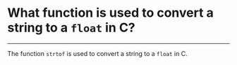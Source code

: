 # What function is used to convert a string to a `float` in C?

---

The function `strtof` is used to convert a string to a `float` in C.